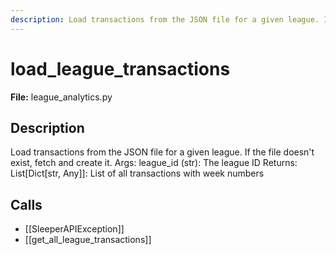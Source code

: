 ```yaml
---
description: Load transactions from the JSON file for a given league. If the file doesn't exist, fetch and create it. Args: league_id (str): The league ID Returns: List[Dict[str, Any]]: List of all transactions with week numbers
---
```


# load_league_transactions

**File:** league_analytics.py

## Description

Load transactions from the JSON file for a given league. If the file doesn't exist, fetch and create it. Args: league_id (str): The league ID Returns: List[Dict[str, Any]]: List of all transactions with week numbers

## Calls

- [[SleeperAPIException]]
- [[get_all_league_transactions]]

